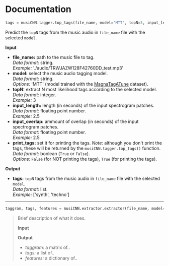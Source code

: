 # Documentation

```python
tags = musiCNN.tagger.top_tags(file_name, model='MTT', topN=3, input_length=3, input_overlap=None, print_tags=True)
```
Predict the `topN` tags from the music audio in `file_name` file with the selected `model`.  

**Input**
- **file_name:** path to the music file to tag.  
*Data format:* string.  
*Example:* './audio/TRWJAZW128F42760DD_test.mp3'
- **model:** select the music audio tagging model.  
*Data format:* string.  
*Options:* 'MTT' (model trained with the [MagnaTagATune](https://github.com/keunwoochoi/magnatagatune-list) dataset).
- **topN:** extract N most likelihood tags according to the selected model.  
*Data format:* integer.  
*Example:* 3
- **input_length:** length (in seconds) of the input spectrogram patches.  
*Data format:* floating point number.  
*Example:* 2.5
- **input_overlap:** ammount of overlap (in seconds) of the input spectrogram patches.  
*Data format:* floating point number.  
*Example:* 2.5
- **print_tags:** set it for printing the tags.
*Note*: although you don't print the tags, these will be returned by the `musiCNN.tagger.top_tags()` function.
*Data format:* boolean (`True` or `False`).  
*Options:* `False` (for NOT printing the tags), `True` (for printing the tags).

**Output**
- **tags:** `topN` tags from the music audio in `file_name` file with the selected `model`.    
*Data format:* list.  
*Example:* ['synth', 'techno']
***************

```python
taggram, tags, features = musiCNN.extractor.extractor(file_name, model='MTT', input_length=3, input_overlap=None, extract_features=False)
```
> Brief description of what it does.
>
>**Input**
>
>**Output**
>- *taggram:* a matrix of..
>- *tags:* a list of..
>- *features:* a dictionary of..


